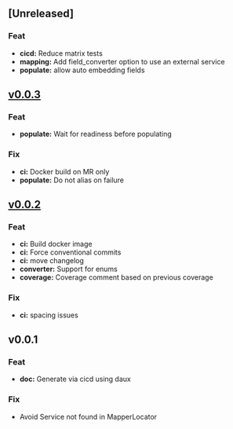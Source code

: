 <a name="unreleased"></a>
## [Unreleased]

### Feat
- **cicd:** Reduce matrix tests
- **mapping:** Add field_converter option to use an external service
- **populate:** allow auto embedding fields

<a name="v0.0.3"></a>
## [v0.0.3](https://github.com/biblioverse/TypesenseBundle/compare/v0.0.2...v0.0.3)

### Feat

* **populate:** Wait for readiness before populating

### Fix

* **ci:** Docker build on MR only
* **populate:** Do not alias on failure


<a name="v0.0.2"></a>
## [v0.0.2](https://github.com/biblioverse/TypesenseBundle/compare/v0.0.1...v0.0.2)

### Feat

* **ci:** Build docker image
* **ci:** Force conventional commits
* **ci:** move changelog
* **converter:** Support for enums
* **coverage:** Coverage comment based on previous coverage

### Fix

* **ci:** spacing issues


<a name="v0.0.1"></a>
## v0.0.1

### Feat

* **doc:** Generate via cicd using daux

### Fix

* Avoid Service not found in MapperLocator

